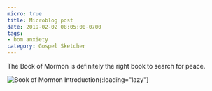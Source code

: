 ```yaml
---
micro: true
title: Microblog post
date: 2019-02-02 08:05:00-0700
tags:
- bom anxiety
category: Gospel Sketcher
---
```


The Book of Mormon is definitely the right book to search for peace.

![Book of Mormon Introduction](https://media.bennorris.com/gospelsketcher/uploads/2019/42239397e8.jpg){:loading="lazy"}